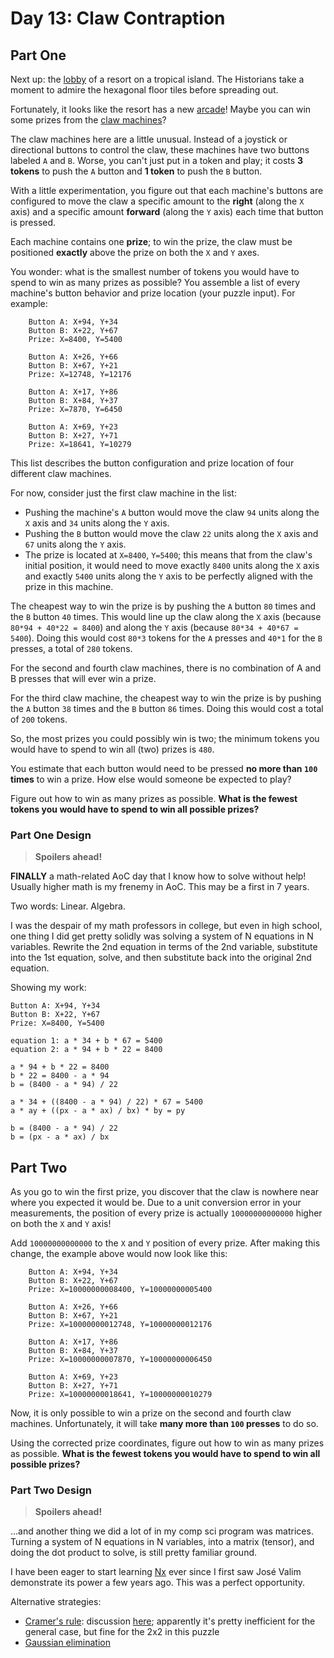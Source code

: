 # Day 13: Claw Contraption

## Part One

Next up: the [lobby](../../advent-2020/day-24)
of a resort on a tropical island. The Historians take a moment to admire
the hexagonal floor tiles before spreading out.

Fortunately, it looks like the resort has a new
[arcade](https://en.wikipedia.org/wiki/Amusement_arcade)! Maybe you can
win some prizes from the
[claw machines](https://en.wikipedia.org/wiki/Claw_machine)?

The claw machines here are a little unusual. Instead of a joystick or
directional buttons to control the claw, these machines have two buttons
labeled `A` and `B`. Worse, you can't just put in a token and play; it
costs **3 tokens** to push the `A` button and **1 token** to push the `B`
button.

With a little experimentation, you figure out that each machine's
buttons are configured to move the claw a specific amount to the **right**
(along the `X` axis) and a specific amount **forward** (along the `Y`
axis) each time that button is pressed.

Each machine contains one **prize**; to win the prize, the claw must be
positioned **exactly** above the prize on both the `X` and `Y` axes.

You wonder: what is the smallest number of tokens you would have to
spend to win as many prizes as possible? You assemble a list of every
machine's button behavior and prize location (your puzzle input). For
example:

```
    Button A: X+94, Y+34
    Button B: X+22, Y+67
    Prize: X=8400, Y=5400

    Button A: X+26, Y+66
    Button B: X+67, Y+21
    Prize: X=12748, Y=12176

    Button A: X+17, Y+86
    Button B: X+84, Y+37
    Prize: X=7870, Y=6450

    Button A: X+69, Y+23
    Button B: X+27, Y+71
    Prize: X=18641, Y=10279
```

This list describes the button configuration and prize location of four
different claw machines.

For now, consider just the first claw machine in the list:

-   Pushing the machine's `A` button would move the claw `94` units
    along the `X` axis and `34` units along the `Y` axis.
-   Pushing the `B` button would move the claw `22` units along the `X`
    axis and `67` units along the `Y` axis.
-   The prize is located at `X=8400`, `Y=5400`; this means that from the
    claw's initial position, it would need to move exactly `8400` units
    along the `X` axis and exactly `5400` units along the `Y` axis to be
    perfectly aligned with the prize in this machine.

The cheapest way to win the prize is by pushing the `A` button `80`
times and the `B` button `40` times. This would line up the claw along
the `X` axis (because `80*94 + 40*22 = 8400`) and along the `Y` axis
(because `80*34 + 40*67 = 5400`). Doing this would cost `80*3` tokens
for the `A` presses and `40*1` for the `B` presses, a total of `280`
tokens.

For the second and fourth claw machines, there is no combination of A
and B presses that will ever win a prize.

For the third claw machine, the cheapest way to win the prize is by
pushing the `A` button `38` times and the `B` button `86` times. Doing
this would cost a total of `200` tokens.

So, the most prizes you could possibly win is two; the minimum tokens
you would have to spend to win all (two) prizes is `480`.

You estimate that each button would need to be pressed **no more than
`100` times** to win a prize. How else would someone be expected to play?

Figure out how to win as many prizes as possible. **What is the fewest
tokens you would have to spend to win all possible prizes?**

### Part One Design

> **Spoilers ahead!**

**FINALLY** a math-related AoC day that I know how to solve without help!
Usually higher math is my frenemy in AoC. This may be a first in 7 years.

Two words: Linear. Algebra.

I was the despair of my math professors in college, but even in high
school, one thing I did get pretty solidly was solving a system of N
equations in N variables. Rewrite the 2nd equation in terms of the 2nd
variable, substitute into the 1st equation, solve, and then substitute
back into the original 2nd equation.

Showing my work:

```
Button A: X+94, Y+34
Button B: X+22, Y+67
Prize: X=8400, Y=5400

equation 1: a * 34 + b * 67 = 5400
equation 2: a * 94 + b * 22 = 8400

a * 94 + b * 22 = 8400
b * 22 = 8400 - a * 94
b = (8400 - a * 94) / 22

a * 34 + ((8400 - a * 94) / 22) * 67 = 5400
a * ay + ((px - a * ax) / bx) * by = py

b = (8400 - a * 94) / 22
b = (px - a * ax) / bx
```

## Part Two

As you go to win the first prize, you discover that the claw is nowhere
near where you expected it would be. Due to a unit conversion error in
your measurements, the position of every prize is actually
`10000000000000` higher on both the `X` and `Y` axis!

Add `10000000000000` to the `X` and `Y` position of every prize. After
making this change, the example above would now look like this:

```
    Button A: X+94, Y+34
    Button B: X+22, Y+67
    Prize: X=10000000008400, Y=10000000005400

    Button A: X+26, Y+66
    Button B: X+67, Y+21
    Prize: X=10000000012748, Y=10000000012176

    Button A: X+17, Y+86
    Button B: X+84, Y+37
    Prize: X=10000000007870, Y=10000000006450

    Button A: X+69, Y+23
    Button B: X+27, Y+71
    Prize: X=10000000018641, Y=10000000010279
```

Now, it is only possible to win a prize on the second and fourth claw
machines. Unfortunately, it will take **many more than `100` presses** to
do so.

Using the corrected prize coordinates, figure out how to win as many
prizes as possible. **What is the fewest tokens you would have to spend
to win all possible prizes?**

### Part Two Design

> **Spoilers ahead!**

...and another thing we did a lot of in my comp sci program was matrices.
Turning a system of N equations in N variables, into a matrix (tensor),
and doing the dot product to solve, is still pretty familiar ground.

I have been eager to start learning [Nx](https://hexdocs.pm/nx/Nx.html)
ever since I first saw José Valim demonstrate its power a few years ago.
This was a perfect opportunity.

Alternative strategies:

- [Cramer's rule](https://en.wikipedia.org/wiki/Cramer%27s_rule):
    discussion [here](https://www.reddit.com/r/adventofcode/comments/1hd7irq/comment/m1tyftz/);
    apparently it's pretty inefficient for the general case, but fine for
    the 2x2 in this puzzle
- [Gaussian elimination](https://en.wikipedia.org/wiki/Gaussian_elimination)
